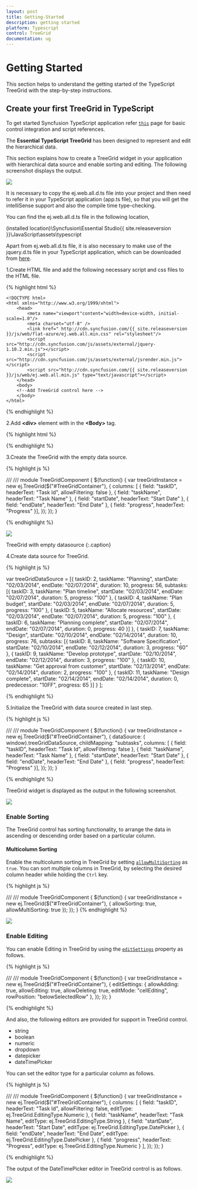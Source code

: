 ```yaml
---
layout: post
title: Getting-Started
description: getting started
platform: Typescript
control: TreeGrid
documentation: ug
---
```


# Getting Started
This section helps to understand the getting started of the TypeScript TreeGrid with the step-by-step instructions.

## Create your first TreeGrid in TypeScript

To get started Syncfusion TypeScript application refer [`this`](https://help.syncfusion.com/reactjs/overview) page for basic control integration and script references.

The **Essential TypeScript TreeGrid** has been designed to represent and edit the hierarchical data. 

This section explains how to create a TreeGrid widget in your application with hierarchical data source and enable sorting and editing. The following screenshot displays the output.

![](Getting-Started_images/Getting-Started_img1.png)

It is necessary to copy the ej.web.all.d.ts file into your project and then need to refer it in your TypeScript application (app.ts file), so that you will get the intelliSense support and also the compile time type-checking.

You can find the ej.web.all.d.ts file in the following location,

(installed location)\Syncfusion\Essential Studio\{{ site.releaseversion }}\JavaScript\assets\typescript

Apart from ej.web.all.d.ts file, it is also necessary to make use of the jquery.d.ts file in your TypeScript application, which can be downloaded from [here](https://github.com/DefinitelyTyped/DefinitelyTyped).

1.Create HTML file and add the following necessary script and css files to the HTML file.

{% highlight html %}

    <!DOCTYPE html>
    <html xmlns="http://www.w3.org/1999/xhtml">
        <head>
            <meta name="viewport"content="width=device-width, initial-scale=1.0"/>
            <meta charset="utf-8" />
            <link href=" http://cdn.syncfusion.com/{{ site.releaseversion }}/js/web/flat-azure/ej.web.all.min.css" rel="stylesheet"/>           
            <script src="http://cdn.syncfusion.com/js/assets/external/jquery-1.10.2.min.js"></script>
            <script src="http://cdn.syncfusion.com/js/assets/external/jsrender.min.js"></script>
            <script src="http://cdn.syncfusion.com/{{ site.releaseversion }}/js/web/ej.web.all.min.js" type="text/javascript"></script>        
        </head>
        <body>
        <!--Add TreeGrid control here -->
        </body>
    </html>

{% endhighlight %}

2.Add **&lt;div&gt;** element with in the **&lt;Body&gt;** tag.

{% highlight html %}

<div class="cols-sample-area">
    <div id="TreeGridContainer"></div>
</div>
<script type="text/javascript" src="treegrid/treegrid.js"></script>

{% endhighlight %}

3.Create the TreeGrid with the empty data source.

{% highlight js %}

/// <reference path="../tsfiles/jquery.d.ts" />
/// <reference path="../tsfiles/ej.web.all.d.ts" />
module TreeGridComponent {
    $(function() {
        var treeGridInstance = new ej.TreeGrid($("#TreeGridContainer"), {
            columns: [
              { field: "taskID", headerText: "Task Id", allowFiltering: false },
              { field: "taskName", headerText: "Task Name" },
              { field: "startDate", headerText: "Start Date" },
              { field: "endDate", headerText: "End Date" },
              { field: "progress", headerText: "Progress" }],
        });
    });
}

{% endhighlight %}

![](Getting-Started_images/Getting-Started_img2.png)

TreeGrid with empty datasource 
{:.caption}

4.Create data source for TreeGrid.

{% highlight js %}

var treeGridDataSource = [{
        taskID: 2,
        taskName: "Planning",
        startDate: "02/03/2014",
        endDate: "02/07/2014",
        duration: 10,
        progress: 56,
        subtasks: [{
            taskID: 3,
            taskName: "Plan timeline",
            startDate: "02/03/2014",
            endDate: "02/07/2014",
            duration: 5,
            progress: "100"
        }, {
            taskID: 4,
            taskName: "Plan budget",
            startDate: "02/03/2014",
            endDate: "02/07/2014",
            duration: 5,
            progress: "100"
        }, {
            taskID: 5,
            taskName: "Allocate resources",
            startDate: "02/03/2014",
            endDate: "02/07/2014",
            duration: 5,
            progress: "100"
        }, {
            taskID: 6,
            taskName: "Planning complete",
            startDate: "02/07/2014",
            endDate: "02/07/2014",
            duration: 0,
            progress: 40
        }]
    }, {
        taskID: 7,
        taskName: "Design",
        startDate: "02/10/2014",
        endDate: "02/14/2014",
        duration: 10,
        progress: 76,
        subtasks: [{
            taskID: 8,
            taskName: "Software Specification",
            startDate: "02/10/2014",
            endDate: "02/12/2014",
            duration: 3,
            progress: "60"
        }, {
            taskID: 9,
            taskName: "Develop prototype",
            startDate: "02/10/2014",
            endDate: "02/12/2014",
            duration: 3,
            progress: "100"
        }, {
            taskID: 10,
            taskName: "Get approval from customer",
            startDate: "02/13/2014",
            endDate: "02/14/2014",
            duration: 2,
            progress: "100"
        }, {
            taskID: 11,
            taskName: "Design complete",
            startDate: "02/14/2014",
            endDate: "02/14/2014",
            duration: 0,
            predecessor: "10FF",
            progress: 65
        }]
    }
];

{% endhighlight %}

5.Initialize the TreeGrid with data source created in last step.

{% highlight js %}

/// <reference path="../tsfiles/jquery.d.ts" />
/// <reference path="../tsfiles/ej.web.all.d.ts" />
module TreeGridComponent {
    $(function() {
        var treeGridInstance = new ej.TreeGrid($("#TreeGridContainer"), {
            dataSource: (<any> window).treeGridDataSource,
            childMapping: "subtasks",
            columns: [
              { field: "taskID", headerText: "Task Id", allowFiltering: false },
              { field: "taskName", headerText: "Task Name" },
              { field: "startDate", headerText: "Start Date" },
              { field: "endDate", headerText: "End Date" },
              { field: "progress", headerText: "Progress" }],
        });
    });
}

{% endhighlight %}

TreeGrid widget is displayed as the output in the following screenshot.

![](Getting-Started_images/Getting-Started_img3.png)

### Enable Sorting

The TreeGrid control has sorting functionality, to arrange the data in ascending or descending order based on a particular column.

#### Multicolumn Sorting

Enable the multicolumn sorting in TreeGrid by setting [`allowMultiSorting`](/api/js/ejtreegrid#allowmultisortingspan-classtype-signature-type-booleanbooleanspan "allowMultiSorting") as `true`. You can sort multiple columns in TreeGrid, by selecting the desired column header while holding the `Ctrl` key.

{% highlight js %}

/// <reference path="../tsfiles/jquery.d.ts" />
/// <reference path="../tsfiles/ej.web.all.d.ts" />
module TreeGridComponent {
    $(function() {
        var treeGridInstance = new ej.TreeGrid($("#TreeGridContainer"), {
            allowSorting: true,
            allowMultiSorting: true
        });
    });
}
{% endhighlight %}

![](Getting-Started_images/Getting-Started_img4.png)

### Enable Editing

You can enable Editing in TreeGrid by using the [`editSettings`](/api/js/ejtreegrid#editsettingsspan-classtype-signature-type-objectobjectspan "editSettings") property as follows.

{% highlight js %}

/// <reference path="../tsfiles/jquery.d.ts" />
/// <reference path="../tsfiles/ej.web.all.d.ts" />
module TreeGridComponent {
    $(function() {
        var treeGridInstance = new ej.TreeGrid($("#TreeGridContainer"), {
            editSettings: {
                allowAdding: true,
                allowEditing: true,
                allowDeleting: true,
                editMode: "cellEditing",
                rowPosition: "belowSelectedRow"
            },
        });
    });
}

{% endhighlight %}

And also, the following editors are provided for support in TreeGrid control.

* string
* boolean
* numeric
* dropdown
* datepicker
* dateTimePicker

You can set the editor type for a particular column as follows.

{% highlight js %}

/// <reference path="../tsfiles/jquery.d.ts" />
/// <reference path="../tsfiles/ej.web.all.d.ts" />
module TreeGridComponent {
    $(function() {
        var treeGridInstance = new ej.TreeGrid($("#TreeGridContainer"), {
            columns: [
            { field: "taskID", headerText: "Task Id", allowFiltering: false, editType: ej.TreeGrid.EditingType.Numeric },
            { field: "taskName", headerText: "Task Name", editType: ej.TreeGrid.EditingType.String },
            { field: "startDate", headerText: "Start Date", editType: ej.TreeGrid.EditingType.DatePicker },
            { field: "endDate", headerText: "End Date", editType: ej.TreeGrid.EditingType.DatePicker },
            { field: "progress", headerText: "Progress", editType: ej.TreeGrid.EditingType.Numeric }
            ],
        });
    });
}

{% endhighlight %}

The output of the DateTimePicker editor in TreeGrid control is as follows.

![](Getting-Started_images/Getting-Started_img5.png)

